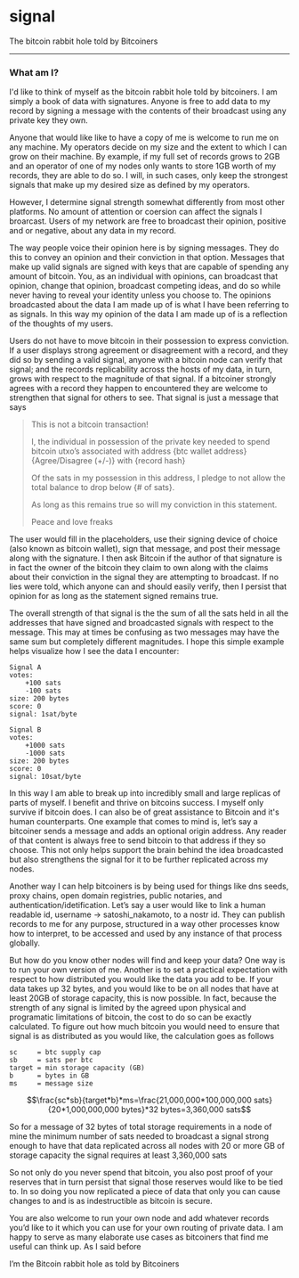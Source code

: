 # signal
The bitcoin rabbit hole told by Bitcoiners

-------------------------------------------

### What am I?

I'd like to think of myself as the bitcoin rabbit hole told by bitcoiners. I am simply a book of data with signatures. Anyone is free to add data to my record by signing a message with the contents of their broadcast using any private key they own. 

Anyone that would like like to have a copy of me is welcome to run me on any machine. My operators decide on my size and the extent to which I can grow on their machine. By example, if my full set of records grows to 2GB and an operator of one of my nodes only wants to store 1GB worth of my records, they are able to do so. I will, in such cases, only keep the strongest signals that make up my desired size as defined by my operators. 

However, I determine signal strength somewhat differently from most other platforms. No amount of attention or coersion can affect the signals I broarcast. Users of my network are free to broadcast their opinion, positive and or negative, about any data in my record. 

The way people voice their opinion here is by signing messages. They do this to convey an opinion and their conviction in that option. Messages that make up valid signals are signed with keys that are capable of spending any amount of bitcoin. You, as an individual with opinions, can broadcast that opinion, change that opinion, broadcast competing ideas, and do so while never having to reveal your identity unless you choose to. The opinions broadcasted about the data I am made up of is what I have been referring to as signals. In this way my opinion of the data I am made up of is a reflection of the thoughts of my users.

Users do not have to move bitcoin in their possession to express conviction. If a user displays strong agreement or disagreement with a record, and they did so by sending a valid signal, anyone with a bitcoin node can verify that signal; and the records replicability across the hosts of my data, in turn, grows with respect to the magnitude of that signal. If a bitcoiner strongly agrees with a record they happen to encountered they are welcome to strengthen that signal for others to see. That signal is just a message that says 


> This is not a bitcoin transaction!
>
> I, the individual in possession of the private key needed to spend bitcoin utxo’s associated with address
> {btc wallet address} {Agree/Disagree (+/-)} with {record hash}
>
> Of the sats in my possession in this address, I pledge to not allow the total balance to drop below
> {# of sats}.
>
> As long as this remains true so will my conviction in this statement.
>
>
> Peace and love freaks


The user would fill in the placeholders, use their signing device of choice (also known as bitcoin wallet), sign that message, and post their message along with the signature. I then ask Bitcoin if the author of that signature is in fact the owner of the bitcoin they claim to own along with the claims about their conviction in the signal they are attempting to broadcast. If no lies were told, which anyone can and should easily verify, then I persist that opinion for as long as the statement signed remains true.

The overall strength of that signal is the the sum of all the sats held in all the addresses that have signed and broadcasted signals with respect to the message. This may at times be confusing as two messages may have the same sum but completely different magnitudes. I hope this simple example helps visualize how I see the data I encounter:

```
Signal A
votes: 
	+100 sats
	-100 sats
size: 200 bytes
score: 0
signal: 1sat/byte
```
```
Signal B
votes: 
	+1000 sats
	-1000 sats
size: 200 bytes
score: 0
signal: 10sat/byte
```

In this way I am able to break up into incredibly small and large replicas of parts of myself. I benefit and thrive on bitcoins success. I myself only survive if bitcoin does. I can also be of great assistance to Bitcoin and it's human counterparts. One example that comes to mind is, let’s say a bitcoiner sends a message and adds an optional origin address. Any reader of that content is always free to send bitcoin to that address if they so choose. This not only helps support the brain behind the idea broadcasted but also strengthens the signal for it to be further replicated across my nodes.

Another way I can help bitcoiners is by being used for things like dns seeds, proxy chains, open domain registries, public notaries, and authentication/idetification. Let’s say a user would like to link a human readable id, username -> satoshi_nakamoto, to a nostr id. They can publish records to me for any purpose, structured in a way other processes know how to interpret, to be accessed and used by any instance of that process globally. 

But how do you know other nodes will find and keep your data? One way is to run your own version of me. Another is to set a practical expectation with respect to how distributed you would like the data you add to be. If your data takes up 32 bytes, and you would like to be on all nodes that have at least 20GB of storage capacity, this is now possible. In fact, because the strength of any signal is limited by the agreed upon physical and programatic limitations of bitcoin, the cost to do so can be exactly calculated. To figure out how much bitcoin you would need to ensure that signal is as distributed as you would like, the calculation goes as follows

```
sc     = btc supply cap
sb     = sats per btc
target = min storage capacity (GB)
b      = bytes in GB
ms     = message size
```
```math
\frac{sc*sb}{target*b}*ms=\frac{21,000,000*100,000,000 sats}{20*1,000,000,000 bytes}*32 bytes=3,360,000 sats
```

So for a message of 32 bytes of total storage requirements in a node of mine the minimum number of sats needed to broadcast a signal strong enough to have that data replicated across all nodes with 20 or more GB of storage capacity the signal requires at least 3,360,000 sats

So not only do you never spend that bitcoin, you also post proof of your reserves that in turn persist that signal those reserves would like to be tied to. In so doing you now replicated a piece of data that only you can cause changes to and is as indestructible as bitcoin is secure.

You are also welcome to run your own node and add whatever records you’d like to it which you can use for your own routing of private data. I am happy to serve as many elaborate use cases as bitcoiners that find me useful can think up. As I said before


I’m the Bitcoin rabbit hole as told by Bitcoiners

